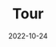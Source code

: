---
title: Tour
date: 2022-10-24

type: landing

sections:
  - block: markdown
    id: CV
    content:
      title: Curriculum Vitae
      text: Since December 2021 I am an Akademischer Rat at the [Institute of Applied Dynamics](https://www.ltd.tf.fau.de) at the  Friedrich-Alexander-Universität Erlangen-Nürnberg.<br>I studied mechanical engineering with focus on mechanics and control theory at ETH Zurich and received my BSc and MSc degrees in 2013 and 2015, respectively. For my PhD, I joined the [Institute for Nonlinear Mechanics](https://www.inm.uni-stuttgart.de) at the University of Stuttgart, where I graduated in 2021 under the supervision of Prof. Dr. Remco I. Leine. Thereafter, I moved to Erlangen, where I have been appointed as Akademischer Rat.
    design:
      columns: '2'

  - block: markdown
    id: teaching
    content:
      # Note: `&shy;` is used to add a 'soft' hyphen in a long heading.
      title: 'Teaching'
      subtitle: 
      text: "In the past years I tought the following courses. I contributed to or completely devised the course material of the lectures marked with *.
      
      ## Computational Multibody Dynamics *
      
      *Summer 2022 - present* 
       <br>
      Mechanics of multibody systems. Recursive kinematics algorithm. Numerical methods for solving ODEs and nonlinear equations. Students write own code for simulation of multibody systems in Python.
      
      ## Biomechanics*
      
      *Summer 2022 - present * 
       <br>
      Statics of rigid and linear elastic bodies. Nonisotropic elastic materials. Rheological models for viscoelasticity. Planar Euler--Bernoulli and Timoshenko beam theory. Introduction to the Finite Element Method.

      ## Introduction to Numerics *
      
      *Summer 2022 - present* 
       <br>
      One day workshop introducing numeriacl methods for solving linear and nonlinear systems of equations as well as ODEs. 

      ## Multibody Dynamics
      
      *Winter 2023/2024* 
       <br>
      Kinematics and dynamics of rigid body systems. Bilateral constraints. Minimal coordinates. Description of dynamics as differential algebraic equations of index 3. Index reduction by differentiation, Gear-Gupta-Leimkuhler stabilization and null space projection.

      ## Statics & Elastostatics
      
      *Summer 2022* 
       <br>
      Kinematics and statics of rigid and linear elastic bodies. Euler--Bernoulli beam theory. Mechanics of trusses. 
      
      ## Engineering Mechanics 1
      
      *Winter 2020/2021* 
       <br>
      Kinematics and statics of rigid and linear elastic bodies. Euler--Bernoulli beam theory. Mechanics of trusses. 

      ## Introduction to Differential Geometry *

      *Winter 2016/2017* 
       <br>
      Intrinsic differential geometry. Smooth manifolds. Tangent and cotangent bundles. Lie derivative. Grassmann algebra and differential forms. Frobenius' theorem. Covariant derivative and geodesic flow. Lie-Groups. Geometric Mechanics. 
      "
    design:
      columns: '2'
  - block: markdown
    id: varia
    content:
      # Note: `&shy;` is used to add a 'soft' hyphen in a long heading.
      title: 'Varia'
      subtitle: 
      text: "## Societies
      
      I am an active member of

      - [GAMM](https://www.gamm.org) - Association of Applied Mathematics and Mechanics
  
      - [ENNSD](https://tripop.gitlabpages.inria.fr/ennsd) - European Network for Nonsmooth Dynamics
  
      - [ETH Alumni](https://www.alumni.ethz.ch) - ETH Zurich Alumni Association
  
      - [SwissPhO](https://physics.olympiad.ch/) - Association of Swiss Physics Olympiads
  
      ## GAMM Juniors

      In 2023 the GAMM elected me as a GAMM Junior. In 2024 the GAMM Junior elected me as their *deputy speaker*. <br>[GAMM Juniors](https://www.gamm-juniors.de) are young researchers and members of the GAMM, who are characterized by an excellent diploma/master and/or PhD thesis in the fields of Applied Mathematics or Mechanics.   
      Currently, I am the deputy speaker of the GAMM Juniors.

      ## Review and Editorial Activity

      I am member of the Editorial Board of 

      - [GAMMAS](https://www.bibliothek.tu-chemnitz.de/ojs/index.php/GAMMAS) - GAMM Archive for Students
  

      Furthermore, I am regularly selected as a reviewer for the following international journals

      - [ZAMM](https://onlinelibrary.wiley.com/journal/15214001) - Journal of Applied Mathematics and Mechanics

      - [MEMOCS](https://msp.org/memocs/about/journal/about.html) - Mathematics and Mechanics of Complex Systems

      - [NODY](https://link.springer.com/journal/11071) - Nonlinear Dynamics

      - [GAMMAS](https://www.bibliothek.tu-chemnitz.de/ojs/index.php/GAMMAS) - GAMM Archive for Students

      - [JCOMP](https://www.sciencedirect.com/journal/journal-of-computational-physics) - Journal of Computational Physics
      "
    design:
      columns: '2'

---